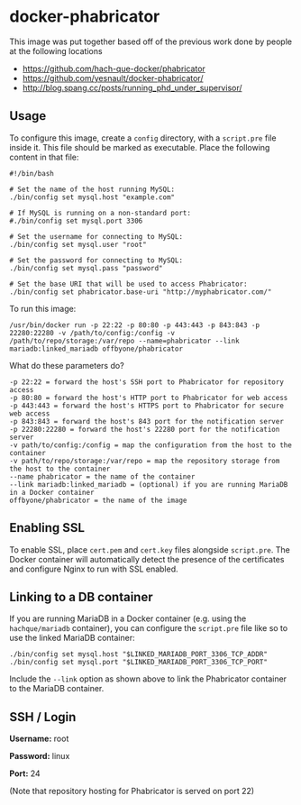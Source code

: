 docker-phabricator
==================

This image was put together based off of the previous work done by people at the following locations

* https://github.com/hach-que-docker/phabricator
* https://github.com/yesnault/docker-phabricator/
* http://blog.spang.cc/posts/running_phd_under_supervisor/


Usage
----------

To configure this image, create a `config` directory, with a `script.pre` file inside it.  This
file should be marked as executable.  Place the following content in that file:

    #!/bin/bash

    # Set the name of the host running MySQL:
    ./bin/config set mysql.host "example.com"

    # If MySQL is running on a non-standard port:
    #./bin/config set mysql.port 3306

    # Set the username for connecting to MySQL:
    ./bin/config set mysql.user "root"

    # Set the password for connecting to MySQL:
    ./bin/config set mysql.pass "password"

    # Set the base URI that will be used to access Phabricator:
    ./bin/config set phabricator.base-uri "http://myphabricator.com/"

To run this image:

    /usr/bin/docker run -p 22:22 -p 80:80 -p 443:443 -p 843:843 -p 22280:22280 -v /path/to/config:/config -v /path/to/repo/storage:/var/repo --name=phabricator --link mariadb:linked_mariadb offbyone/phabricator

What do these parameters do?

    -p 22:22 = forward the host's SSH port to Phabricator for repository access
    -p 80:80 = forward the host's HTTP port to Phabricator for web access
    -p 443:443 = forward the host's HTTPS port to Phabricator for secure web access
    -p 843:843 = forward the host's 843 port for the notification server
    -p 22280:22280 = forward the host's 22280 port for the notification server
    -v path/to/config:/config = map the configuration from the host to the container
    -v path/to/repo/storage:/var/repo = map the repository storage from the host to the container
    --name phabricator = the name of the container
    --link mariadb:linked_mariadb = (optional) if you are running MariaDB in a Docker container
    offbyone/phabricator = the name of the image

Enabling SSL
----------------

To enable SSL, place `cert.pem` and `cert.key` files alongside `script.pre`.  The Docker
container will automatically detect the presence of the certificates and configure
Nginx to run with SSL enabled.

Linking to a DB container
---------------------------

If you are running MariaDB in a Docker container (e.g. using the `hachque/mariadb` container), you can configure the `script.pre` file like so to use the linked MariaDB container:

    ./bin/config set mysql.host "$LINKED_MARIADB_PORT_3306_TCP_ADDR"
    ./bin/config set mysql.port "$LINKED_MARIADB_PORT_3306_TCP_PORT"
    
Include the `--link` option as shown above to link the Phabricator container to the MariaDB container.

SSH / Login
--------------

**Username:** root

**Password:** linux

**Port:** 24

(Note that repository hosting for Phabricator is served on port 22)

